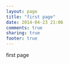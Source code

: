 ```yaml
---
layout: page
title: "first page"
date: 2014-04-23 21:06
comments: true
sharing: true
footer: true
---
```


first page
